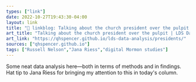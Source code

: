 ```yaml
---
types: ["link"]
date: 2022-10-27T19:43:30-04:00
layout: link
title: "🔗 linkblog: Talking about the church president over the pulpit | LDS Data Analysis'"
art_title: "Talking about the church president over the pulpit | LDS Data Analysis"
art_link: "https://qhspencer.github.io/lds-data-analysis/presidents/"
sources: ["qhspencer.github.io"]
tags: ["Russell Nelson","Jana Riess","digital Mormon studies"]
---
```

Some neat data analysis here—both in terms of methods and in findings. Hat tip to Jana Riess for bringing my attention to this in today's column.
 
